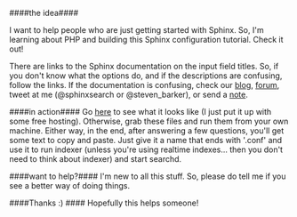 ####the idea####

I want to help people who are just getting started with Sphinx. So, I'm learning about PHP and building this Sphinx configuration tutorial. Check it out!

There are links to the Sphinx documentation on the input field titles. So, if you don't know what the options do, and if the descriptions are confusing, follow the links. If the documentation is confusing, check our [blog](http://sphinxsearch.com/blog/), [forum](http://sphinxsearch.com/forum/), tweet at me (@sphinxsearch or @steven_barker), or send a [note](http://sphinxsearch.com/about/contact/#contacts).

####in action####
Go [here](http://stevenjbarker.comoj.com) to see what it looks like (I just put it up with some free hosting). Otherwise, grab these files and run them from your own machine. Either way, in the end, after answering a few questions, you'll get some text to copy and paste. Just give it a name that ends with '.conf' and use it to run indexer (unless you're using realtime indexes... then you don't need to think about indexer) and start searchd.

####want to help?####
I'm new to all this stuff. So, please do tell me if you see a better way of doing things.

####Thanks :) ####
Hopefully this helps someone!


